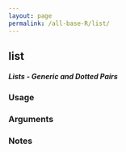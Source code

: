 ```yaml
---
layout: page
permalink: /all-base-R/list/
---
```


## __list__

#### _Lists - Generic and Dotted Pairs_

### Usage

### Arguments

### Notes
